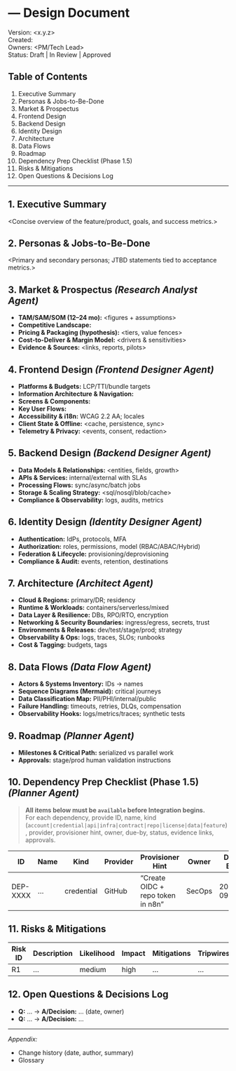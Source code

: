 # <Feature Title> — Design Document
Version: <x.y.z>  
Created: <YYYY-MM-DD>  
Owners: <PM/Tech Lead>  
Status: Draft | In Review | Approved

## Table of Contents
1. Executive Summary
2. Personas & Jobs-to-Be-Done
3. Market & Prospectus
4. Frontend Design
5. Backend Design
6. Identity Design
7. Architecture
8. Data Flows
9. Roadmap
10. Dependency Prep Checklist (Phase 1.5)
11. Risks & Mitigations
12. Open Questions & Decisions Log

---

## 1. Executive Summary
<Concise overview of the feature/product, goals, and success metrics.>

## 2. Personas & Jobs-to-Be-Done
<Primary and secondary personas; JTBD statements tied to acceptance metrics.>

## 3. Market & Prospectus  _(Research Analyst Agent)_
- **TAM/SAM/SOM (12–24 mo):** <figures + assumptions>  
- **Competitive Landscape:** <top alternatives and our wedge>  
- **Pricing & Packaging (hypothesis):** <tiers, value fences>  
- **Cost-to-Deliver & Margin Model:** <drivers & sensitivities>  
- **Evidence & Sources:** <links, reports, pilots>

## 4. Frontend Design  _(Frontend Designer Agent)_
- **Platforms & Budgets:** LCP/TTI/bundle targets  
- **Information Architecture & Navigation:** <routes>  
- **Screens & Components:** <state tables>  
- **Key User Flows:** <Mermaid allowed>  
- **Accessibility & i18n:** WCAG 2.2 AA; locales  
- **Client State & Offline:** <cache, persistence, sync>  
- **Telemetry & Privacy:** <events, consent, redaction>

## 5. Backend Design  _(Backend Designer Agent)_
- **Data Models & Relationships:** <entities, fields, growth>  
- **APIs & Services:** internal/external with SLAs  
- **Processing Flows:** sync/async/batch jobs  
- **Storage & Scaling Strategy:** <sql/nosql/blob/cache>  
- **Compliance & Observability:** logs, audits, metrics

## 6. Identity Design  _(Identity Designer Agent)_
- **Authentication:** IdPs, protocols, MFA  
- **Authorization:** roles, permissions, model (RBAC/ABAC/Hybrid)  
- **Federation & Lifecycle:** provisioning/deprovisioning  
- **Compliance & Audit:** events, retention, destinations

## 7. Architecture  _(Architect Agent)_
- **Cloud & Regions:** primary/DR; residency  
- **Runtime & Workloads:** containers/serverless/mixed  
- **Data Layer & Resilience:** DBs, RPO/RTO, encryption  
- **Networking & Security Boundaries:** ingress/egress, secrets, trust  
- **Environments & Releases:** dev/test/stage/prod; strategy  
- **Observability & Ops:** logs, traces, SLOs; runbooks  
- **Cost & Tagging:** budgets, tags

## 8. Data Flows  _(Data Flow Agent)_
- **Actors & Systems Inventory:** IDs → names  
- **Sequence Diagrams (Mermaid):** critical journeys  
- **Data Classification Map:** PII/PHI/internal/public  
- **Failure Handling:** timeouts, retries, DLQs, compensation  
- **Observability Hooks:** logs/metrics/traces; synthetic tests

## 9. Roadmap  _(Planner Agent)_
- **Milestones & Critical Path:** serialized vs parallel work  
- **Approvals:** stage/prod human validation instructions

## 10. Dependency Prep Checklist (Phase 1.5)  _(Planner Agent)_
> **All items below must be `available` before Integration begins.**  
For each dependency, provide ID, name, kind (`account|credential|api|infra|contract|repo|license|data|feature`), provider, provisioner hint, owner, due-by, status, evidence links, approvals.

| ID | Name | Kind | Provider | Provisioner Hint | Owner | Due By | Status | Evidence | Approvals |
|---|---|---|---|---|---|---|---|---|---|
| DEP-XXXX | … | credential | GitHub | “Create OIDC + repo token in n8n” | SecOps | 2025-09-10 | to_provision | link/ticket | Finance: requested |

## 11. Risks & Mitigations
| Risk ID | Description | Likelihood | Impact | Mitigations | Tripwires |
|---|---|---|---|---|---|
| R1 | … | medium | high | … | … |

## 12. Open Questions & Decisions Log
- **Q:** … → **A/Decision:** … (date, owner)  
- **Q:** … → **A/Decision:** …

---
_Appendix:_  
- Change history (date, author, summary)  
- Glossary  
